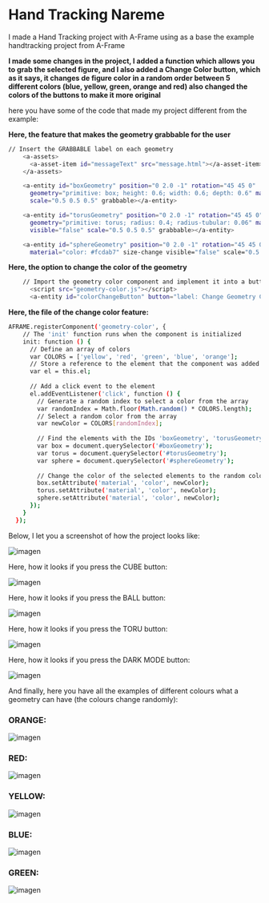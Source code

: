 # Hand Tracking Nareme

I made a Hand Tracking project with A-Frame using as a base the example handtracking project from A-Frame

**I made some changes in the project, I added a function which allows you to grab the selected figure, and 
I also added a Change Color button, which as it says, it changes de figure color in a random order between 
5 different colors (blue, yellow, green, orange and red) also changed the colors of the buttons to make it more original**

here you have some of the code that made my project different from the example:

**Here, the feature that makes the geometry grabbable for the user**
```sh
// Insert the GRABBABLE label on each geometry
    <a-assets>
      <a-asset-item id="messageText" src="message.html"></a-asset-item>
    </a-assets>

    <a-entity id="boxGeometry" position="0 2.0 -1" rotation="45 45 0"
      geometry="primitive: box; height: 0.6; width: 0.6; depth: 0.6" material="color: #ff4b5c" size-change
      scale="0.5 0.5 0.5" grabbable></a-entity>

    <a-entity id="torusGeometry" position="0 2.0 -1" rotation="45 45 0"
      geometry="primitive: torus; radius: 0.4; radius-tubular: 0.06" material="color: #d2e603" size-change
      visible="false" scale="0.5 0.5 0.5" grabbable></a-entity>

    <a-entity id="sphereGeometry" position="0 2.0 -1" rotation="45 45 0" geometry="primitive: sphere; radius: 0.6;"
      material="color: #fcdab7" size-change visible="false" scale="0.5 0.5 0.5" grabbable></a-entity>

```
**Here, the option to change the color of the geometry**
```sh
    // Import the geometry color component and implement it into a button
      <script src="geometry-color.js"></script>
      <a-entity id="colorChangeButton" button="label: Change Geometry Color;  width: 0.40" position="0 -0.16 0" geometry-color></a-entity> 
```

**Here, the file of the change color feature:**
```sh
AFRAME.registerComponent('geometry-color', {
    // The 'init' function runs when the component is initialized
    init: function () {
      // Define an array of colors
      var COLORS = ['yellow', 'red', 'green', 'blue', 'orange']; 
      // Store a reference to the element that the component was added to
      var el = this.el;
  
      // Add a click event to the element
      el.addEventListener('click', function () {
        // Generate a random index to select a color from the array
        var randomIndex = Math.floor(Math.random() * COLORS.length);
        // Select a random color from the array
        var newColor = COLORS[randomIndex];
  
        // Find the elements with the IDs 'boxGeometry', 'torusGeometry', and 'sphereGeometry'
        var box = document.querySelector('#boxGeometry');
        var torus = document.querySelector('#torusGeometry');
        var sphere = document.querySelector('#sphereGeometry');
  
        // Change the color of the selected elements to the random color
        box.setAttribute('material', 'color', newColor);
        torus.setAttribute('material', 'color', newColor);
        sphere.setAttribute('material', 'color', newColor);
      });
    }
  });

```

Below, I let you a screenshot of how the project looks like:

![imagen](https://github.com/nareesuarezz/HandTrackingNareme/assets/131177598/805e986c-1e6f-47a8-8951-7fbc9def0d70)

Here, how it looks if you press the CUBE button:

![imagen](https://github.com/nareesuarezz/HandTrackingNareme/assets/131177598/46429ccf-491f-43a6-b4ea-176feb2dee9d)

Here, how it looks if you press the BALL button:

![imagen](https://github.com/nareesuarezz/HandTrackingNareme/assets/131177598/c9eb449b-db94-42ae-be23-3ec37bc5c2e5)

Here, how it looks if you press the TORU button:

![imagen](https://github.com/nareesuarezz/HandTrackingNareme/assets/131177598/0ac379fe-99a6-47ea-bc72-64c101f7b676)

Here, how it looks if you press the DARK MODE button:

![imagen](https://github.com/nareesuarezz/HandTrackingNareme/assets/131177598/011cf597-3fbc-4434-b8a6-1e4de56776f6)

And finally, here you have all the examples of different colours what a geometry can have (the colours change randomly):

### ORANGE: 

![imagen](https://github.com/nareesuarezz/HandTrackingNareme/assets/131177598/32124418-71c7-4d26-aa26-c404935364c8)

### RED: 

![imagen](https://github.com/nareesuarezz/HandTrackingNareme/assets/131177598/913b60d8-0dc3-4348-a0ec-47ac4f1d9041)

### YELLOW: 

![imagen](https://github.com/nareesuarezz/HandTrackingNareme/assets/131177598/5dc61c0b-6775-4d77-bab1-0b86299b8649)

### BLUE: 

![imagen](https://github.com/nareesuarezz/HandTrackingNareme/assets/131177598/8f924cb1-3d73-4762-8383-8196b0f3f066)

### GREEN: 

![imagen](https://github.com/nareesuarezz/HandTrackingNareme/assets/131177598/2b60120c-b31c-4809-ac02-c03266704c26)






